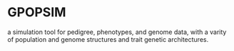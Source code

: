 GPOPSIM
=======

a simulation tool for pedigree, phenotypes, and genome data, with a varity of population and genome structures and trait genetic architectures.
